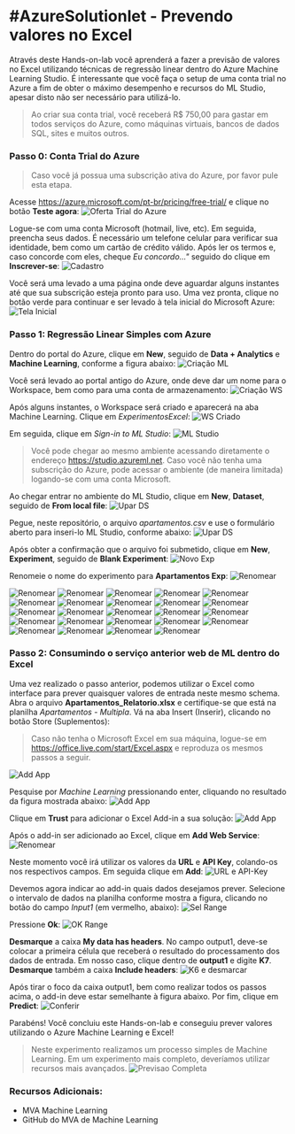 # #AzureSolutionlet - Prevendo valores no Excel
Através deste Hands-on-lab você aprenderá a fazer a previsão de valores no Excel utilizando técnicas de regressão linear dentro do Azure Machine Learning Studio. É interessante que você faça o setup de uma conta trial no Azure a fim de obter o máximo desempenho e recursos do ML Studio, apesar disto não ser necessário para utilizá-lo.
>Ao criar sua conta trial, você receberá R$ 750,00 para gastar em todos serviços do Azure, como máquinas virtuais, bancos de dados SQL, sites e muitos outros.

### Passo 0: Conta Trial do Azure
>Caso você já possua uma subscrição ativa do Azure, por favor pule esta etapa.

Acesse https://azure.microsoft.com/pt-br/pricing/free-trial/ e clique no botão **Teste agora**:
![Oferta Trial do Azure](https://github.com/allantargino/AzureSolutionlets/blob/master/01-Prevendo-valores-no-Excel/images/p0-img01.png)

Logue-se com uma conta Microsoft (hotmail, live, etc). Em seguida, preencha seus dados. É necessário um telefone celular para verificar sua identidade, bem como um cartão de crédito válido. Após ler os termos e, caso concorde com eles, cheque *Eu concordo..."* seguido do clique em **Inscrever-se**:
![Cadastro](https://github.com/allantargino/AzureSolutionlets/blob/master/01-Prevendo-valores-no-Excel/images/p0-img02.png)

Você será uma levado a uma página onde deve aguardar alguns instantes até que sua subscrição esteja pronto para uso. Uma vez pronta, clique no botão verde para continuar e ser levado à tela inicial do Microsoft Azure:
![Tela Inicial](https://github.com/allantargino/AzureSolutionlets/blob/master/01-Prevendo-valores-no-Excel/images/p0-img03.png)

### Passo 1: Regressão Linear Simples com Azure
Dentro do portal do Azure, clique em **New**, seguido de **Data + Analytics** e **Machine Learning**, conforme a figura abaixo:
![Criação ML](https://github.com/allantargino/AzureSolutionlets/blob/master/01-Prevendo-valores-no-Excel/images/p1-img01.png)

Você será levado ao portal antigo do Azure, onde deve dar um nome para o Workspace, bem como para uma conta de armazenamento:
![Criação WS](https://github.com/allantargino/AzureSolutionlets/blob/master/01-Prevendo-valores-no-Excel/images/p1-img02.png)

Após alguns instantes, o Workspace será criado e aparecerá na aba Machine Learning. Clique em *ExperimentosExcel*:
![WS Criado](https://github.com/allantargino/AzureSolutionlets/blob/master/01-Prevendo-valores-no-Excel/images/p1-img03.png)

Em seguida, clique em *Sign-in to ML Studio*:
![ML Studio](https://github.com/allantargino/AzureSolutionlets/blob/master/01-Prevendo-valores-no-Excel/images/p1-img04.png)
>Você pode chegar ao mesmo ambiente acessando diretamente o endereço https://studio.azureml.net. Caso você não tenha uma subscrição do Azure, pode acessar o ambiente (de maneira limitada) logando-se com uma conta Microsoft.

Ao chegar entrar no ambiente do ML Studio, clique em **New**, **Dataset**, seguido de **From local file**:
![Upar DS](https://github.com/allantargino/AzureSolutionlets/blob/master/01-Prevendo-valores-no-Excel/images/p1-img05.png)

Pegue, neste repositório, o arquivo *apartamentos.csv* e use o formulário aberto para inseri-lo ML Studio, conforme abaixo:
![Upar DS](https://github.com/allantargino/AzureSolutionlets/blob/master/01-Prevendo-valores-no-Excel/images/p1-img06.png)

Após obter a confirmação que o arquivo foi submetido, clique em **New**, **Experiment**, seguido de **Blank Experiment**:
![Novo Exp](https://github.com/allantargino/AzureSolutionlets/blob/master/01-Prevendo-valores-no-Excel/images/p1-img07.png)

Renomeie o nome do experimento para **Apartamentos Exp**:
![Renomear](https://github.com/allantargino/AzureSolutionlets/blob/master/01-Prevendo-valores-no-Excel/images/p1-img08.png)


![Renomear](https://github.com/allantargino/AzureSolutionlets/blob/master/01-Prevendo-valores-no-Excel/images/p1-img09.png)
![Renomear](https://github.com/allantargino/AzureSolutionlets/blob/master/01-Prevendo-valores-no-Excel/images/p1-img10.png)
![Renomear](https://github.com/allantargino/AzureSolutionlets/blob/master/01-Prevendo-valores-no-Excel/images/p1-img11.png)
![Renomear](https://github.com/allantargino/AzureSolutionlets/blob/master/01-Prevendo-valores-no-Excel/images/p1-img12.png)
![Renomear](https://github.com/allantargino/AzureSolutionlets/blob/master/01-Prevendo-valores-no-Excel/images/p1-img13.png)
![Renomear](https://github.com/allantargino/AzureSolutionlets/blob/master/01-Prevendo-valores-no-Excel/images/p1-img14.png)
![Renomear](https://github.com/allantargino/AzureSolutionlets/blob/master/01-Prevendo-valores-no-Excel/images/p1-img15.png)
![Renomear](https://github.com/allantargino/AzureSolutionlets/blob/master/01-Prevendo-valores-no-Excel/images/p1-img16.png)
![Renomear](https://github.com/allantargino/AzureSolutionlets/blob/master/01-Prevendo-valores-no-Excel/images/p1-img17.png)
![Renomear](https://github.com/allantargino/AzureSolutionlets/blob/master/01-Prevendo-valores-no-Excel/images/p1-img18.png)
![Renomear](https://github.com/allantargino/AzureSolutionlets/blob/master/01-Prevendo-valores-no-Excel/images/p1-img19.png)
![Renomear](https://github.com/allantargino/AzureSolutionlets/blob/master/01-Prevendo-valores-no-Excel/images/p1-img20.png)
![Renomear](https://github.com/allantargino/AzureSolutionlets/blob/master/01-Prevendo-valores-no-Excel/images/p1-img21.png)
![Renomear](https://github.com/allantargino/AzureSolutionlets/blob/master/01-Prevendo-valores-no-Excel/images/p1-img22.png)
![Renomear](https://github.com/allantargino/AzureSolutionlets/blob/master/01-Prevendo-valores-no-Excel/images/p1-img23.png)
![Renomear](https://github.com/allantargino/AzureSolutionlets/blob/master/01-Prevendo-valores-no-Excel/images/p1-img24.png)
![Renomear](https://github.com/allantargino/AzureSolutionlets/blob/master/01-Prevendo-valores-no-Excel/images/p1-img25.png)
![Renomear](https://github.com/allantargino/AzureSolutionlets/blob/master/01-Prevendo-valores-no-Excel/images/p1-img26.png)
![Renomear](https://github.com/allantargino/AzureSolutionlets/blob/master/01-Prevendo-valores-no-Excel/images/p1-img27.png)
![Renomear](https://github.com/allantargino/AzureSolutionlets/blob/master/01-Prevendo-valores-no-Excel/images/p1-img28.png)
![Renomear](https://github.com/allantargino/AzureSolutionlets/blob/master/01-Prevendo-valores-no-Excel/images/p1-img29.png)
![Renomear](https://github.com/allantargino/AzureSolutionlets/blob/master/01-Prevendo-valores-no-Excel/images/p1-img30.png)
![Renomear](https://github.com/allantargino/AzureSolutionlets/blob/master/01-Prevendo-valores-no-Excel/images/p1-img31.png)
![Renomear](https://github.com/allantargino/AzureSolutionlets/blob/master/01-Prevendo-valores-no-Excel/images/p1-img32.png)

### Passo 2: Consumindo o serviço anterior web de ML dentro do Excel
Uma vez realizado o passo anterior, podemos utilizar o Excel como interface para prever quaisquer valores de entrada neste mesmo schema.
Abra o arquivo **Apartamentos_Relatorio.xlsx** e certifique-se que está na planilha *Apartamentos - Multipla*. Vá na aba Insert (Inserir), clicando no botão Store (Suplementos):
>Caso não tenha o Microsoft Excel em sua máquina, logue-se em https://office.live.com/start/Excel.aspx e reproduza os mesmos passos a seguir.

 ![Add App](https://github.com/allantargino/AzureSolutionlets/blob/master/01-Prevendo-valores-no-Excel/images/p2-img01.png)
 
 Pesquise por *Machine Learning* pressionando enter, cliquando no resultado da figura mostrada abaixo:
![Add App](https://github.com/allantargino/AzureSolutionlets/blob/master/01-Prevendo-valores-no-Excel/images/p2-img02.png)

Clique em **Trust** para adicionar o Excel Add-in a sua solução:
![Add App](https://github.com/allantargino/AzureSolutionlets/blob/master/01-Prevendo-valores-no-Excel/images/p2-img03.png)

Após o add-in ser adicionado ao Excel, clique em **Add Web Service**:
![Renomear](https://github.com/allantargino/AzureSolutionlets/blob/master/01-Prevendo-valores-no-Excel/images/p2-img04.png)

Neste momento você irá utilizar os valores da **URL** e **API Key**, colando-os nos respectivos campos. Em seguida clique em **Add**:
![URL e API-Key](https://github.com/allantargino/AzureSolutionlets/blob/master/01-Prevendo-valores-no-Excel/images/p2-img05.png)

Devemos agora indicar ao add-in quais dados desejamos prever. Selecione o intervalo de dados na planilha conforme mostra a figura, clicando no botão do campo *Input1* (em vermelho, abaixo):
![Sel Range](https://github.com/allantargino/AzureSolutionlets/blob/master/01-Prevendo-valores-no-Excel/images/p2-img06.png)

Pressione **Ok**:
![OK Range](https://github.com/allantargino/AzureSolutionlets/blob/master/01-Prevendo-valores-no-Excel/images/p2-img07.png)

**Desmarque** a caixa **My data has headers**. No campo output1, deve-se colocar a primeira célula que receberá o resultado do processamento dos dados de entrada. Em nosso caso, clique dentro de **output1** e digite **K7**. **Desmarque** também a caixa **Include headers**:
![K6 e desmarcar](https://github.com/allantargino/AzureSolutionlets/blob/master/01-Prevendo-valores-no-Excel/images/p2-img08.png)

Após tirar o foco da caixa output1, bem como realizar todos os passos acima, o add-in deve estar semelhante à figura abaixo. Por fim, clique em **Predict**:
![Conferir](https://github.com/allantargino/AzureSolutionlets/blob/master/01-Prevendo-valores-no-Excel/images/p2-img09.png)

Parabéns! Você concluiu este Hands-on-lab e conseguiu prever valores utilizando o Azure Machine Learning e Excel!
>Neste experimento realizamos um processo simples de Machine Learning. Em um experimento mais completo, deveríamos utilizar recursos mais avançados.
![Previsao Completa](https://github.com/allantargino/AzureSolutionlets/blob/master/01-Prevendo-valores-no-Excel/images/p2-img10.png)

### Recursos Adicionais:

* MVA Machine Learning
* GitHub do MVA de Machine Learning
